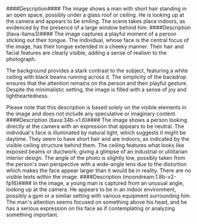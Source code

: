####Description####
The image shows a man with short hair standing in an open space, possibly under a glass roof or ceiling. He is looking up at the camera and appears to be smiling. The scene takes place indoors, as evidenced by the presence of a large window behind him.
####Description (llava-llama3)####
The image captures a playful moment of a person sticking out their tongue. The individual, whose face is the central focus of the image, has their tongue extended in a cheeky manner. Their hair and facial features are clearly visible, adding a sense of realism to the photograph.

The background provides a stark contrast to the subject, featuring a white ceiling with black beams running across it. The simplicity of the backdrop ensures that the attention remains on the person and their playful gesture. Despite the minimalistic setting, the image is filled with a sense of joy and lightheartedness.

Please note that this description is based solely on the visible elements in the image and does not include any speculative or imaginary content.
####Description (llava:34b-v1.6)####
The image shows a person looking directly at the camera with an expression that appears to be neutral. The individual's face is illuminated by natural light, which suggests it might be daytime. They seem to have short hair and are indoors, as indicated by the visible ceiling structure behind them. The ceiling features what looks like exposed beams or ductwork, giving a glimpse of an industrial or utilitarian interior design. The angle of the photo is slightly low, possibly taken from the person's own perspective with a wide-angle lens due to the distortion which makes the face appear larger than it would be in reality. There are no visible texts within the image.
####Description (moondream:1.8b-v2-fp16)####
In the image, a young man is captured from an unusual angle, looking up at the camera. He appears to be in an indoor environment, possibly a gym or a similar setting with various equipment surrounding him. The man's attention seems focused on something above his head, and he has a serious expression on his face as if contemplating or analyzing something important.
